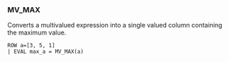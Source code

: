 <!--
This is generated by ESQL’s AbstractFunctionTestCase. Do no edit it. See ../README.md for how to regenerate it.
-->

### MV_MAX
Converts a multivalued expression into a single valued column containing the maximum value.

```
ROW a=[3, 5, 1]
| EVAL max_a = MV_MAX(a)
```
